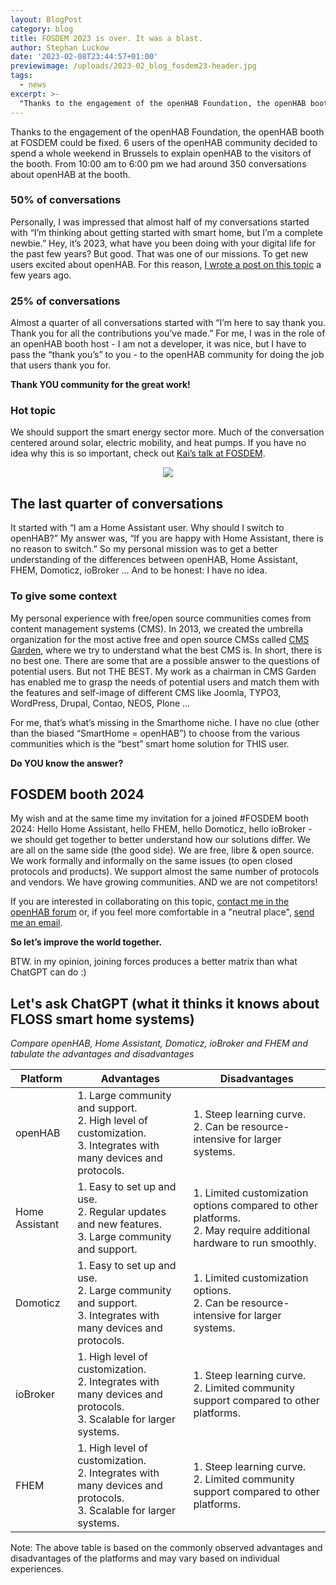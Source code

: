 ```yaml
---
layout: BlogPost
category: blog
title: FOSDEM 2023 is over. It was a blast.
author: Stephan Luckow
date: '2023-02-08T23:44:57+01:00'
previewimage: /uploads/2023-02_blog_fosdem23-header.jpg
tags:
  - news
excerpt: >-
  "Thanks to the engagement of the openHAB Foundation, the openHAB booth at FOSDEM could be fixed. 6 users of the openHAB community decided to spend a whole weekend in Brussels to explain openHAB to the visitors of the booth."
---
```

Thanks to the engagement of the openHAB Foundation, the openHAB booth at FOSDEM could be fixed. 6 users of the openHAB community decided to spend a whole weekend in Brussels to explain openHAB to the visitors of the booth. From 10:00 am to 6:00 pm we had around 350 conversations about openHAB at the booth.

### 50% of conversations

Personally, I was impressed that almost half of my conversations started with “I’m thinking about getting started with smart home, but I’m a complete newbie.”
Hey, it’s 2023, what have you been doing with your digital life for the past few years? But good. That was one of our missions. To get new users excited about openHAB.
For this reason, [I wrote a post on this topic](https://www.openhab.org/blog/2019-06-06-why-should-we-be-present-at-events.html) a few years ago.

### 25% of conversations

Almost a quarter of all conversations started with “I’m here to say thank you. Thank you for all the contributions you’ve made.” For me, I was in the role of an openHAB booth host - I am not a developer, it was nice, but I have to pass the “thank you’s” to you - to the openHAB community for doing the job that users thank you for.

**Thank YOU community for the great work!**

### Hot topic

We should support the smart energy sector more. Much of the conversation centered around solar, electric mobility, and heat pumps. If you have no idea why this is so important, check out [Kai’s talk at FOSDEM](https://fosdem.org/2023/schedule/event/energy_four_years_openhab/).


<p align="center"><img style="max-width: 70%;" src="/uploads/2023-02_blog_fosdem23-thecrew.jpg"/></p>


## The last quarter of conversations

It started with “I am a Home Assistant user. Why should I switch to openHAB?” My answer was, “If you are happy with Home Assistant, there is no reason to switch.” So my personal mission was to get a better understanding of the differences between openHAB, Home Assistant, FHEM, Domoticz, ioBroker … And to be honest: I have no idea.

### To give some context

My personal experience with free/open source communities comes from content management systems (CMS). In 2013, we created the umbrella organization for the most active free and open source CMSs called [CMS Garden](https://www.cms-garden.org), where we try to understand what the best CMS is. In short, there is no best one. There are some that are a possible answer to the questions of potential users. But not THE BEST. My work as a chairman in CMS Garden has enabled me to grasp the needs of potential users and match them with the features and self-image of different CMS like Joomla, TYPO3, WordPress, Drupal, Contao, NEOS, Plone …

For me, that’s what’s missing in the Smarthome niche. I have no clue (other than the biased “SmartHome = openHAB”) to choose from the various communities which is the “best” smart home solution for THIS user.

**Do YOU know the answer?**

## FOSDEM booth 2024

My wish and at the same time my invitation for a joined #FOSDEM booth 2024: Hello Home Assistant, hello FHEM, hello Domoticz, hello ioBroker - we should get together to better understand how our solutions differ. We are all on the same side (the good side). We are free, libre & open source. We work formally and informally on the same issues (to open closed protocols and products). We support almost the same number of protocols and vendors. We have growing communities. AND we are not competitors!

If you are interested in collaborating on this topic, [contact me in the openHAB forum](https://community.openhab.org/u/luckow/) or, if you feel more comfortable in a "neutral place", [send me an email](https://www.cms-garden.org/en/user/3/contact).

**So let’s improve the world together.**

BTW. in my opinion, joining forces produces a better matrix than what ChatGPT can do :)

## Let's ask ChatGPT (what it thinks it knows about FLOSS smart home systems)

_Compare openHAB, Home Assistant, Domoticz, ioBroker and FHEM and tabulate the advantages and disadvantages_

| Platform | Advantages | Disadvantages |
|-|-|-|
| openHAB | 1. Large community and support. <br> 2. High level of customization. <br> 3. Integrates with many devices and protocols. | 1. Steep learning curve. <br> 2. Can be resource-intensive for larger systems. |
| Home Assistant | 1. Easy to set up and use. <br> 2. Regular updates and new features. <br> 3. Large community and support. | 1. Limited customization options compared to other platforms. <br> 2. May require additional hardware to run smoothly. |
| Domoticz | 1. Easy to set up and use. <br> 2. Large community and support. <br> 3. Integrates with many devices and protocols. | 1. Limited customization options. <br> 2. Can be resource-intensive for larger systems. |
| ioBroker | 1. High level of customization. <br> 2. Integrates with many devices and protocols. <br> 3. Scalable for larger systems. | 1. Steep learning curve. <br> 2. Limited community support compared to other platforms. |
| FHEM | 1. High level of customization. <br> 2. Integrates with many devices and protocols. <br> 3. Scalable for larger systems. | 1. Steep learning curve. <br> 2. Limited community support compared to other platforms. |

Note: The above table is based on the commonly observed advantages and disadvantages of the platforms and may vary based on individual experiences.

